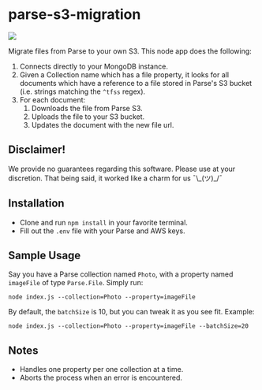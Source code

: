 # parse-s3-migration

[![](https://img.shields.io/badge/-git--secrets-blue?logo=amazon-aws)](#)

Migrate files from Parse to your own S3. This node app does the following:

1. Connects directly to your MongoDB instance.
2. Given a Collection name which has a file property, it looks for all documents which have a reference to a file stored in Parse's S3 bucket (i.e. strings matching the `^tfss` regex).
3. For each document:
    1. Downloads the file from Parse S3.
    2. Uploads the file to your S3 bucket.
    3. Updates the document with the new file url.

## Disclaimer!
We provide no guarantees regarding this software. Please use at your discretion. That being said, it worked like a charm for us ¯\\\_(ツ)_/¯


## Installation

* Clone and run `npm install` in your favorite terminal.
* Fill out the `.env` file with your Parse and AWS keys.

## Sample Usage

Say you have a Parse collection named `Photo`, with a property named `imageFile` of type `Parse.File`. Simply run:

```
node index.js --collection=Photo --property=imageFile
```

By default, the `batchSize` is 10, but you can tweak it as you see fit. Example:

```
node index.js --collection=Photo --property=imageFile --batchSize=20
```

## Notes
* Handles one property per one collection at a time.
* Aborts the process when an error is encountered.